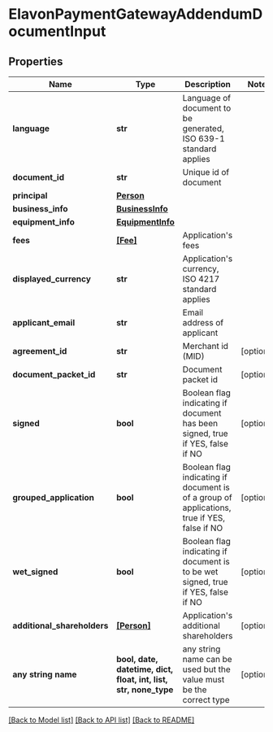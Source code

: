 # ElavonPaymentGatewayAddendumDocumentInput


## Properties
Name | Type | Description | Notes
------------ | ------------- | ------------- | -------------
**language** | **str** | Language of document to be generated,  ISO 639-1 standard applies | 
**document_id** | **str** | Unique id of document | 
**principal** | [**Person**](Person.md) |  | 
**business_info** | [**BusinessInfo**](BusinessInfo.md) |  | 
**equipment_info** | [**EquipmentInfo**](EquipmentInfo.md) |  | 
**fees** | [**[Fee]**](Fee.md) | Application&#39;s fees | 
**displayed_currency** | **str** | Application&#39;s currency, ISO 4217 standard applies | 
**applicant_email** | **str** | Email address of applicant | 
**agreement_id** | **str** | Merchant id (MID) | [optional] 
**document_packet_id** | **str** | Document packet id | [optional] 
**signed** | **bool** | Boolean flag indicating if document has been signed, true if  YES, false if NO | [optional] 
**grouped_application** | **bool** | Boolean flag indicating if document is of a group of applications, true if  YES, false if NO | [optional] 
**wet_signed** | **bool** | Boolean flag indicating if document is to be wet signed, true if  YES, false if NO | [optional] 
**additional_shareholders** | [**[Person]**](Person.md) | Application&#39;s additional shareholders | [optional] 
**any string name** | **bool, date, datetime, dict, float, int, list, str, none_type** | any string name can be used but the value must be the correct type | [optional]

[[Back to Model list]](../README.md#documentation-for-models) [[Back to API list]](../README.md#documentation-for-api-endpoints) [[Back to README]](../README.md)


